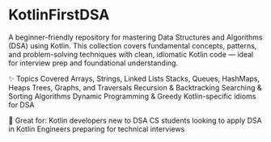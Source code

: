 # KotlinFirstDSA

A beginner-friendly repository for mastering Data Structures and Algorithms (DSA) using Kotlin. This collection covers fundamental concepts, patterns, and problem-solving techniques with clean, idiomatic Kotlin code — ideal for interview prep and foundational understanding.

✨ Topics Covered
Arrays, Strings, Linked Lists
Stacks, Queues, HashMaps, Heaps
Trees, Graphs, and Traversals
Recursion & Backtracking
Searching & Sorting Algorithms
Dynamic Programming & Greedy
Kotlin-specific idioms for DSA

🔰 Great for:
Kotlin developers new to DSA
CS students looking to apply DSA in Kotlin
Engineers preparing for technical interviews
